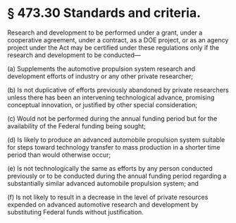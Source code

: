 # § 473.30   Standards and criteria.

Research and development to be performed under a grant, under a cooperative agreement, under a contract, as a DOE project, or as an agency project under the Act may be certified under these regulations only if the research and development to be conducted—


(a) Supplements the automotive propulsion system research and development efforts of industry or any other private researcher; 


(b) Is not duplicative of efforts previously abandoned by private researchers unless there has been an intervening technological advance, promising conceptual innovation, or justified by other special consideration; 


(c) Would not be performed during the annual funding period but for the availability of the Federal funding being sought; 


(d) Is likely to produce an advanced automobile propulsion system suitable for steps toward technology transfer to mass production in a shorter time period than would otherwise occur; 


(e) Is not technologically the same as efforts by any person conducted previously or to be conducted during the annual funding period regarding a substantially similar advanced automobile propulsion system; and 


(f) Is not likely to result in a decrease in the level of private resources expended on advanced automotive research and development by substituting Federal funds without justification. 




